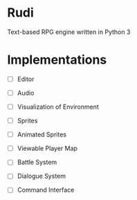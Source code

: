 # Rudi

Text-based RPG engine written in Python 3


# Implementations
* [ ] Editor
* [ ] Audio
* [ ] Visualization of Environment
* [ ] Sprites
* [ ] Animated Sprites
* [ ] Viewable Player Map
* [ ] Battle System
* [ ] Dialogue System
* [ ] Command Interface

